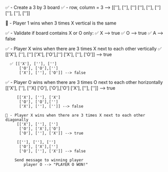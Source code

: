 ✅ - Create a 3 by 3 board
    ✅ - row, column = 3 --> [[''], [''], ['']
                              [''], [''], ['']
                              [''], [''], ['']]

🤲 - Player 1 wins when 3 times X vertical is the same


✅ - Validate if board contains X or O only:
        ✅ X --> true
        ✅ O --> true
        ✅ A --> false

✅ - Player X wins when there are 3 times X next to each other vertically
      ✅ [['X'], [''], ['']
          ['X'], ['O'],['']
          ['X'], [''], ['O']] --> true

      ✅ [['X'], [''], ['']
          ['O'], ['O'],['']
          ['X'], [''], ['O']] --> false


✅ - Player O wins when there are 3 times O next to each other horizontally
         [['X'], [''], [''X]
          ['O'], ['O'],['O']
          ['X'], [''], ['']] --> true

         [['X'], [''], ['X']
          ['O'], ['O'],['']
          ['X'], [''], ['']] --> false

    🤲 - Player X wins when there are 3 times X next to each other diagonally
         [['X'], [''], ['']
          ['O'], ['X'],['O']
          ['O'], [''], ['X']] --> true

         [[''], [''], ['']
          ['O'], ['X'],['']
          ['O'], [''], ['X']] --> false

        Send message to winning player
            player O --> "PLAYER O WON!"
